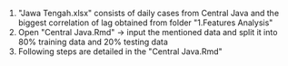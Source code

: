1. "Jawa Tengah.xlsx" consists of daily cases from Central Java and the biggest correlation of lag obtained from folder "1.Features Analysis"
2. Open "Central Java.Rmd" -> input the mentioned data and split it into 80% training data and 20% testing data
3. Following steps are detailed in the "Central Java.Rmd"
